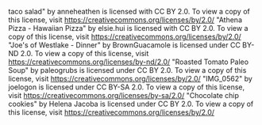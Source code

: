 taco salad" by anneheathen is licensed with CC BY 2.0. To view a copy of this license, visit https://creativecommons.org/licenses/by/2.0/
"Athena Pizza - Hawaiian Pizza" by elsie.hui is licensed with CC BY 2.0. To view a copy of this license, visit https://creativecommons.org/licenses/by/2.0/
"Joe's of Westlake - Dinner" by BrownGuacamole is licensed under CC BY-ND 2.0. To view a copy of this license, visit https://creativecommons.org/licenses/by-nd/2.0/
"Roasted Tomato Paleo Soup" by paleogrubs is licensed under CC BY 2.0. To view a copy of this license, visit https://creativecommons.org/licenses/by/2.0/
"IMG_0562" by joelogon is licensed under CC BY-SA 2.0. To view a copy of this license, visit https://creativecommons.org/licenses/by-sa/2.0/
"Chocolate chip cookies" by Helena Jacoba is licensed under CC BY 2.0. To view a copy of this license, visit https://creativecommons.org/licenses/by/2.0/